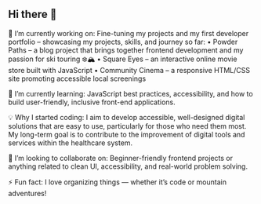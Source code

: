 ## Hi there 👋

🔭 I’m currently working on:
 Fine-tuning my projects and my first developer portfolio – showcasing my projects, skills, and journey so far:
	•	Powder Paths – a blog project that brings together frontend development and my passion for ski touring ❄️🏔️
	•	Square Eyes – an interactive online movie store built with JavaScript
	•	Community Cinema – a responsive HTML/CSS site promoting accessible local screenings

🌱 I’m currently learning:
JavaScript best practices, accessibility, and how to build user-friendly, inclusive front-end applications.

💡 Why I started coding:
I aim to develop accessible, well-designed digital solutions that are easy to use, particularly for those who need them most. My long-term goal is to contribute to the improvement of digital tools and services within the healthcare system.

👯 I’m looking to collaborate on:
Beginner-friendly frontend projects or anything related to clean UI, accessibility, and real-world problem solving.

⚡ Fun fact:
I love organizing things — whether it’s code or mountain adventures!
